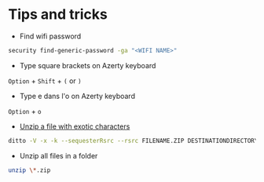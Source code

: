 # Tips and tricks

* Find wifi password

```bash
security find-generic-password -ga "<WIFI NAME>"
```

* Type square brackets on Azerty keyboard

`Option` + `Shift` + `(` or `)`

* Type e dans l'o on Azerty keyboard

`Option` + `o`

* [Unzip a file with exotic characters](https://github.com/CocoaPods/CocoaPods/issues/7711)

```bash
ditto -V -x -k --sequesterRsrc --rsrc FILENAME.ZIP DESTINATIONDIRECTORY
```

* Unzip all files in a folder

```bash
unzip \*.zip
```
